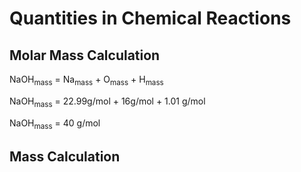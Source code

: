 # Quantities in Chemical Reactions
## Molar Mass Calculation 
NaOH<sub>mass</sub> = Na<sub>mass</sub> + O<sub>mass</sub> + H<sub>mass</sub>
	
NaOH<sub>mass</sub> = 22.99g/mol + 16g/mol + 1.01 g/mol

NaOH<sub>mass</sub> = 40 g/mol
<br>
## Mass Calculation
<script>
Select a Number:
<select name="Reaction" id="selection"> 
  <option value="Reaction1"><br>
    &nbsp;&nbsp;&nbsp;&nbsp;&nbsp;NaOH + HCl ---> NaCl + H<sub>2</sub>O</option> 
<option value="Reaction2"><br>
    &nbsp;&nbsp;&nbsp;&nbsp;&nbsp;2</option> 
<option value="Reaction3"><br>
    &nbsp;&nbsp;&nbsp;&nbsp;&nbsp;3</option> 
<option value="Reaction4"><br><br>
    &nbsp;&nbsp;&nbsp;&nbsp;&nbsp;4</option> 
</select>
</script>
